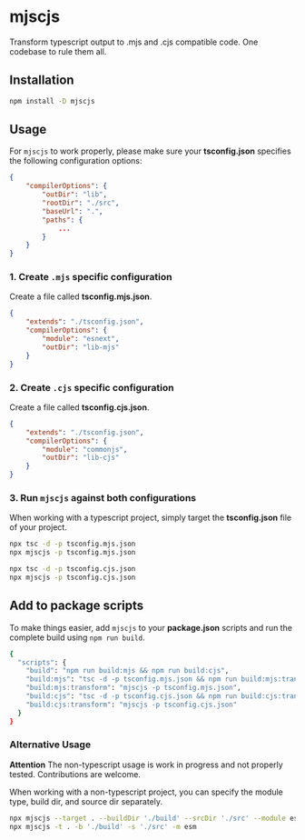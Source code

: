 # mjscjs

Transform typescript output to .mjs and .cjs compatible code. One codebase to rule them all.

## Installation

```bash
npm install -D mjscjs
```

## Usage

For `mjscjs` to work properly, please make sure your **tsconfig.json** specifies the following configuration options:

```json
{
    "compilerOptions": {
        "outDir": "lib",
        "rootDir": "./src",
        "baseUrl": ".",
        "paths": {
            ...
        }
    }
}
```

### 1. Create `.mjs` specific configuration

Create a file called **tsconfig.mjs.json**.

```json 
{
    "extends": "./tsconfig.json",
    "compilerOptions": {
        "module": "esnext",
        "outDir": "lib-mjs"
    }
}
```

### 2. Create `.cjs` specific configuration

Create a file called **tsconfig.cjs.json**.

```json 
{
    "extends": "./tsconfig.json",
    "compilerOptions": {
        "module": "commonjs",
        "outDir": "lib-cjs"
    }
}
```

### 3. Run `mjscjs` against both configurations

When working with a typescript project, simply target the **tsconfig.json** file of your project.

```bash
npx tsc -d -p tsconfig.mjs.json
npx mjscjs -p tsconfig.mjs.json
```

```bash
npx tsc -d -p tsconfig.cjs.json
npx mjscjs -p tsconfig.cjs.json
```

## Add to package scripts

To make things easier, add `mjscjs` to your **package.json** scripts and run the complete build using `npm run build`.

```bash
{
  "scripts": {
    "build": "npm run build:mjs && npm run build:cjs",
    "build:mjs": "tsc -d -p tsconfig.mjs.json && npm run build:mjs:transform",
    "build:mjs:transform": "mjscjs -p tsconfig.mjs.json",
    "build:cjs": "tsc -d -p tsconfig.cjs.json && npm run build:cjs:transform",
    "build:cjs:transform": "mjscjs -p tsconfig.cjs.json"
  }
}
```

### Alternative Usage

**Attention** The non-typescript usage is work in progress and not properly tested. Contributions are welcome.

When working with a non-typescript project, you can specify the module type, build dir, and source dir separately.

```bash
npx mjscjs --target . --buildDir './build' --srcDir './src' --module esm
npx mjscjs -t . -b './build' -s './src' -m esm
```
